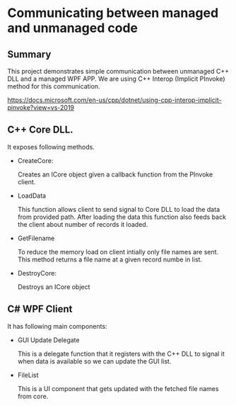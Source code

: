 # Communicating between managed and unmanaged code

## Summary
This project demonstrates simple communication between unmanaged C++ DLL and a managed WPF APP.
We are using C++ Interop (Implicit PInvoke) method for this communication.

https://docs.microsoft.com/en-us/cpp/dotnet/using-cpp-interop-implicit-pinvoke?view=vs-2019

## C++ Core DLL.
It exposes following methods.

- CreateCore:

    Creates an ICore object given a callback function from the PInvoke client.

- LoadData

    This function allows client to send signal to Core DLL to load the data from provided path. After loading the  data this function also feeds back the client about number of records it loaded.

- GetFilename
    
    To reduce the memory load on client intially only file names are sent. This method returns a file name at a given record numbe in list.

- DestroyCore:

    Destroys an ICore object

## C# WPF Client

It has following main components:
- GUI Update Delegate
    
    This is a delegate function that it registers with the C++ DLL to signal it when data is available so we can update the GUI list.

- FileList

    This is a UI component that gets updated with the fetched file names from core. 
